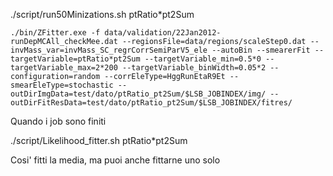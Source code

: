 ./script/run50Minizations.sh ptRatio*pt2Sum

```
./bin/ZFitter.exe -f data/validation/22Jan2012-runDepMCAll_checkMee.dat --regionsFile=data/regions/scaleStep0.dat --invMass_var=invMass_SC_regrCorrSemiParV5_ele --autoBin --smearerFit --targetVariable=ptRatio*pt2Sum --targetVariable_min=0.5*0 --targetVariable_max=2*200 --targetVariable_binWidth=0.05*2 --configuration=random --corrEleType=HggRunEtaR9Et --smearEleType=stochastic --outDirImgData=test/dato/ptRatio_pt2Sum/$LSB_JOBINDEX/img/ --outDirFitResData=test/dato/ptRatio_pt2Sum/$LSB_JOBINDEX/fitres/
```

Quando i job sono finiti

./script/Likelihood_fitter.sh ptRatio*pt2Sum

Cosi' fitti la media, ma puoi anche fittarne uno solo